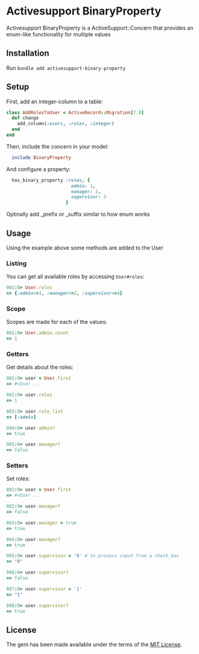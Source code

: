 # Activesupport BinaryProperty

Activesupport BinaryProperty is a ActiveSupport::Concern that provides an enum-like functionality for multiple values

## Installation

Run `bundle add activesupport-binary-property`

## Setup

First, add an integer-column to a table:

```ruby
class AddRolesToUser < ActiveRecord::Migration[7.0]
  def change
    add_column(:users, :roles, :integer)
  end
end
```

Then, include the concern in your model:

```ruby
  include BinaryProperty
```

And configure a property:

```ruby
  has_binary_property :roles, {
                        admin: 1,
                        manager: 2,
                        supervisor: 3
                      }
```

Optinally add _prefix or _suffix similar to how enum works

## Usage

Using the example above some methods are added to the User

### Listing

You can get all available roles by accessing `User#roles`:

```ruby
001:0> User.roles
=> {:admin=>1, :manager=>2, :supervisor=>4}
```

### Scope

Scopes are made for each of the values:

```ruby
001:0> User.admin.count
=> 1
```

### Getters

Get details about the roles:

```ruby
001:0> user = User.first
=> #<User ...

002:0> user.roles
=> 1

003:0> user.role_list
=> [:admin]

004:0> user.admin?
=> true

005:0> user.manager?
=> false
```

### Setters

Set roles:

```ruby
001:0> user = User.first
=> #<User ...

002:0> user.manager?
=> false

003:0> user.manager = true
=> true

004:0> user.manager?
=> true

005:0> user.supervisor = '0' # to process input from a check_box
=> "0"

006:0> user.supervisor?
=> false

007:0> user.supervisor = '1'
=> "1"

008:0> user.supervisor?
=> true
```

## License

The gem has been made available under the terms of the [MIT License](https://opensource.org/licenses/MIT).
